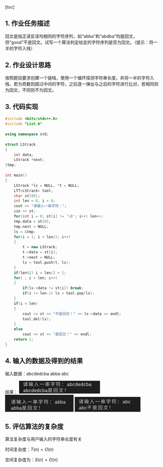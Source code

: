 [toc]

## 1. 作业任务描述

回文是指正读反读均相同的字符序列，如“abba”和“abdba”均是回文，但“good”不是回文。试写一个算法判定给定的字符序列是否为回文。（提示：将一半的字符入栈）

## 2. 作业设计思路

按照题目要求创建一个链栈，使用一个循环探测字符串长度，并将一半的字符入栈，若为奇数则跳过中间的字符，之后逐一弹出与之后的字符进行比对，若相同则为回文，不同则不为回文。

## 3. 代码实现
```c++
#include <bits/stdc++.h>
#include "List.h"

using namespace std;

struct LStrack
{
    int data;
    LStrack *next;
}tmp;

int main()
{
    LStrack *ls = NULL, *t = NULL;
    LTT<LStrack> tool;
    char st[80];
    int len = 0, i = 0;
    cout << "请输入一串字符：";
    cin >> st;
    for(int i = 0; st[i] != '\0'; i++) len++;
    tmp.data = st[0];
    tmp.next = NULL;
    ls = &tmp;
    for(i = 1; i < len/2; i++)
    {
        t = new LStrack;
        t->data = st[i];
        t->next = NULL;
        ls = tool.push(t, ls);
    }
    if(len%2) i = len/2 + 1;
    for( ; i < len; i++)
    {
        if(ls->data != st[i]) break;
        if(i != len-1) ls = tool.pop(ls);
    }
    if(i < len)
    {
        cout << st << "不是回文！" << ls->data << endl;
        tool.del(ls);
    }
    else
        cout << st << "是回文！" << endl;
    return 1;
}
```
## 4. 输入的数据及得到的结果

输入数据：abcdedcba abba abc

结果：
![result](result3.png)
![result](result1.png)
![result](result2.png)

## 5. 评估算法的复杂度

算法复杂度与用户输入的字符串长度有关

时间复杂度：$T(n) = O(n)$

空间复杂度为：$S(n) = O(n)$
